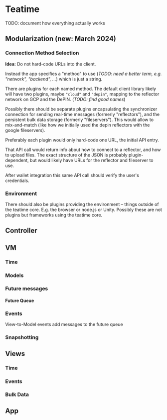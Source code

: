 # Teatime

TODO: document how everything actually works

## Modularization (new: March 2024)

### Connection Method Selection

**Idea:** Do not hard-code URLs into the client.

Instead the app specifies a "method" to use (*TODO: need a better term, e.g. "network", "backend", ...*) which is just a string.

There are plugins for each named method. The default client library likely will have two plugins, maybe `"cloud"` and `"depin"`, mapping to the reflector network on GCP and the DePIN. (*TODO: find good names*)

Possibly there should be separate plugins encapsulating the synchronizer connection for sending real-time messages (formerly "reflectors"), and the persistent bulk data storage (formerly "fileservers"). This would allow to mix-and-match (like how we initially used the depin reflectors with the google fileservers).

Preferably each plugin would only hard-code one URL, the initial API entry.

That API call would return info about how to connect to a reflector, and how to upload files. The exact structure of the JSON is probably plugin-dependent, but would likely have URLs for the reflector and fileserver to use.

After wallet integration this same API call should verify the user's credentials.

### Environment

There should also be plugins providing the environment – things outside of the teatime core. E.g. the browser or node.js or Unity. Possibly these are not plugins but frameworks using the teatime core.

## Controller

## VM

### Time

### Models

### Future messages

#### Future Queue

### Events

View-to-Model events add messages to the future queue

### Snapshotting

## Views

### Time

### Events

### Bulk Data

## App

